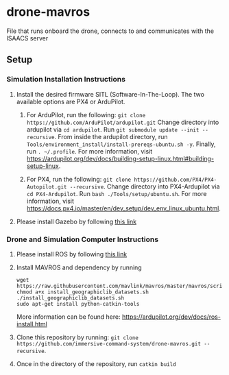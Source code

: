 # drone-mavros
File that runs onboard the drone, connects to and communicates with the ISAACS server

## Setup
### Simulation Installation Instructions
1. Install the desired firmware SITL (Software-In-The-Loop). The two available options are PX4 or ArduPilot.
    1. For ArduPilot, run the following: `git clone https://github.com/ArduPilot/ardupilot.git`
    Change directory into ardupilot via `cd ardupilot`. Run `git submodule update --init --recursive`. 
    From inside the ardupilot directory, run `Tools/environment_install/install-prereqs-ubuntu.sh -y`. Finally,
    run `. ~/.profile`. For more information, visit https://ardupilot.org/dev/docs/building-setup-linux.html#building-setup-linux.
    
    2. For PX4, run the following: `git clone https://github.com/PX4/PX4-Autopilot.git --recursive`.
    Change directory into PX4-Ardupilot via `cd PX4-Ardupilot`. Run `bash ./Tools/setup/ubuntu.sh`.
    For more information, visit https://docs.px4.io/master/en/dev_setup/dev_env_linux_ubuntu.html.
    
2. Please install Gazebo by following [this link](http://gazebosim.org/tutorials?tut=install_ubuntu&cat=install)

### Drone and Simulation Computer Instructions

1. Please install ROS by following [this link](http://wiki.ros.org/melodic/Installation)

2. Install MAVROS and dependency by running
    ```sudo apt-get install ros-melodic-mavros ros-melodic-mavros-extras        
    wget https://raw.githubusercontent.com/mavlink/mavros/master/mavros/scripts/install_geographiclib_datasets.sh
    chmod a+x install_geographiclib_datasets.sh                
    ./install_geographiclib_datasets.sh
    sudo apt-get install python-catkin-tools
    ```
   More information can be found here: https://ardupilot.org/dev/docs/ros-install.html
   
3. Clone this repository by running: `git clone https://github.com/immersive-command-system/drone-mavros.git --recursive`.

4. Once in the directory of the repository, run `catkin build`


